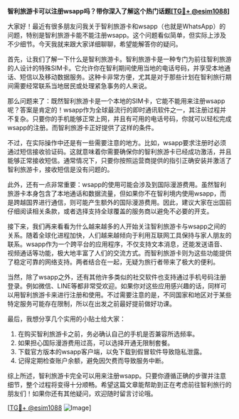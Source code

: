 **智利旅游卡可以注册wsapp吗？带你深入了解这个热门话题[[TG💪+ @esim1088](https://t.me/s/esim1088)]**

大家好！最近有很多朋友问我关于智利旅游卡和wsapp（也就是WhatsApp）的问题，特别是智利旅游卡能不能注册wsapp。这个问题看似简单，但实际上涉及不少细节。今天我就来跟大家详细聊聊，希望能解答你的疑问。

首先，让我们了解一下什么是智利旅游卡。智利旅游卡是一种专门为前往智利旅游的人设计的特殊SIM卡。它允许你在智利期间使用当地的电话号码，并享受本地通话、短信以及移动数据服务。这种卡非常方便，尤其是对于那些计划在智利旅行期间需要经常联系当地居民或处理紧急事务的人来说。

那么问题来了：既然智利旅游卡是一个本地的SIM卡，它能不能用来注册wsapp呢？答案是肯定的！wsapp作为全球最流行的即时通讯软件之一，其注册过程并不复杂。只要你的手机能够正常上网，并且有可用的电话号码，你就可以轻松完成wsapp的注册。而智利旅游卡正好提供了这样的条件。

不过，在实际操作中还是有一些需要注意的地方。比如，wsapp要求注册时必须通过短信接收验证码。这就意味着你需要确保你的智利旅游卡已经成功激活，并且能够正常接收短信。通常情况下，只要你按照运营商提供的指引正确安装并激活了智利旅游卡，接收短信是没有问题的。

此外，还有一点非常重要：wsapp的使用可能会涉及到国际漫游费用。虽然智利旅游卡本身包含了本地通话和数据流量，但如果你不在智利境内使用wsapp，而是跨越国界进行通信，则可能产生额外的国际漫游费用。因此，建议大家在出国前仔细阅读相关条款，或者选择支持全球覆盖的服务商以避免不必要的开支。

接下来，我们再来看看为什么越来越多的人开始关注智利旅游卡与wsapp之间的关系。随着全球化进程加快，人们越来越倾向于利用互联网工具保持与家人朋友的联系。wsapp作为一个跨平台的应用程序，不仅支持文本消息，还能发送语音、视频通话等功能，极大地丰富了人们的交流方式。而智利旅游卡则为这些功能提供了稳定可靠的网络支持。两者结合在一起，无疑为旅行者带来了极大的便利。

当然，除了wsapp之外，还有其他许多类似的社交软件也支持通过手机号码注册登录。例如微信、LINE等都非常受欢迎。如果你对这些应用感兴趣的话，同样可以用智利旅游卡来进行注册和使用。不过需要注意的是，不同国家和地区对于某些特定服务可能存在限制，所以在出发之前最好提前做好功课。

最后，我想分享几个实用的小贴士给大家：

1. 在购买智利旅游卡之前，务必确认自己的手机是否兼容所选频率。
2. 如果担心国际漫游费用过高，可以选择开通无限制套餐。
3. 下载官方版本的wsapp客户端，以免下载到假冒软件导致隐私泄露。
4. 记得定期检查账户余额，避免因欠费而导致服务中断。

综上所述，智利旅游卡完全可以用来注册wsapp。只要你遵循正确的步骤并注意细节，整个过程将变得十分顺畅。希望这篇文章能帮助到正在考虑前往智利旅行的朋友们！如果你还有其他疑问，欢迎随时留言讨论哦。

[[TG💪+ @esim1088](https://t.me/s/esim1088) ![Image](https://i.postimg.cc/4NQfJmqS/Snipaste-2025-05-13-00-14-12.png)]